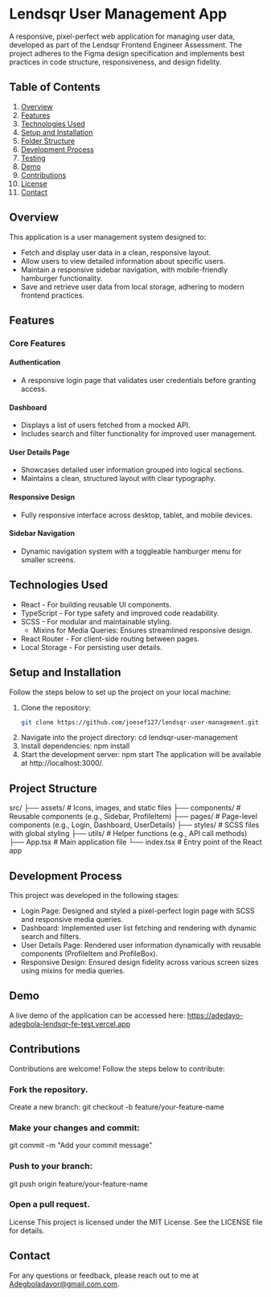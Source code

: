 # Lendsqr User Management App

A responsive, pixel-perfect web application for managing user data, developed as part of the Lendsqr Frontend Engineer Assessment. The project adheres to the Figma design specification and implements best practices in code structure, responsiveness, and design fidelity.

## Table of Contents

1. [Overview](#overview)
2. [Features](#features)
3. [Technologies Used](#technologies-used)
4. [Setup and Installation](#setup-and-installation)
5. [Folder Structure](#folder-structure)
6. [Development Process](#development-process)
7. [Testing](#testing)
8. [Demo](#demo)
9. [Contributions](#contributions)
10. [License](#license)
11. [Contact](#contact)

## Overview

This application is a user management system designed to:

- Fetch and display user data in a clean, responsive layout.
- Allow users to view detailed information about specific users.
- Maintain a responsive sidebar navigation, with mobile-friendly hamburger functionality.
- Save and retrieve user data from local storage, adhering to modern frontend practices.

## Features

### Core Features

#### Authentication

- A responsive login page that validates user credentials before granting access.

#### Dashboard

- Displays a list of users fetched from a mocked API.
- Includes search and filter functionality for improved user management.

#### User Details Page

- Showcases detailed user information grouped into logical sections.
- Maintains a clean, structured layout with clear typography.

#### Responsive Design

- Fully responsive interface across desktop, tablet, and mobile devices.

#### Sidebar Navigation

- Dynamic navigation system with a toggleable hamburger menu for smaller screens.

## Technologies Used

- React - For building reusable UI components.
- TypeScript - For type safety and improved code readability.
- SCSS - For modular and maintainable styling.
  - Mixins for Media Queries: Ensures streamlined responsive design.
- React Router - For client-side routing between pages.
- Local Storage - For persisting user details.

## Setup and Installation

Follow the steps below to set up the project on your local machine:

1. Clone the repository:
   ```bash
   git clone https://github.com/joesef127/lendsqr-user-management.git
   ```
2. Navigate into the project directory:
   cd lendsqr-user-management
3. Install dependencies:
   npm install
4. Start the development server:
   npm start
   The application will be available at http://localhost:3000/.

## Project Structure

src/
├── assets/ # Icons, images, and static files
├── components/ # Reusable components (e.g., Sidebar, ProfileItem)
├── pages/ # Page-level components (e.g., Login, Dashboard, UserDetails)
├── styles/ # SCSS files with global styling
├── utils/ # Helper functions (e.g., API call methods)
├── App.tsx # Main application file
└── index.tsx # Entry point of the React app

## Development Process

This project was developed in the following stages:

- Login Page: Designed and styled a pixel-perfect login page with SCSS and responsive media queries.
- Dashboard: Implemented user list fetching and rendering with dynamic search and filters.
- User Details Page: Rendered user information dynamically with reusable components (ProfileItem and ProfileBox).
- Responsive Design: Ensured design fidelity across various screen sizes using mixins for media queries.

## Demo

A live demo of the application can be accessed here: https://adedayo-adegbola-lendsqr-fe-test.vercel.app

## Contributions

Contributions are welcome! Follow the steps below to contribute:

### Fork the repository.

Create a new branch:
git checkout -b feature/your-feature-name

### Make your changes and commit:

git commit -m "Add your commit message"

### Push to your branch:

git push origin feature/your-feature-name

### Open a pull request.

License
This project is licensed under the MIT License. See the LICENSE file for details.

## Contact

For any questions or feedback, please reach out to me at Adegboladayor@gmail.com.com.
